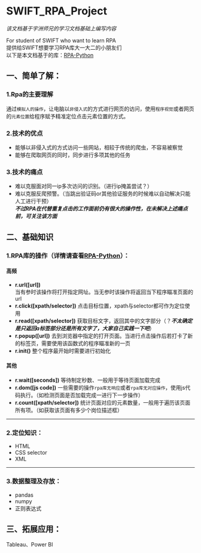 # SWIFT_RPA_Project
*该文档基于宇洲师兄的学习文档基础上编写内容*  

For student of SWIFT who want to learn RPA  
提供给SWIFT想要学习RPA库大一大二的小朋友们  
以下是本文档基于的库：[RPA-Python](https://github.com/tebelorg/RPA-Python)

## 一、简单了解：  
### 1.Rpa的主要理解  
通过`模拟人的操作`，让电脑以`非侵入式`的方式进行网页的访问，使用`程序视觉`或者网页的`元素位置`给程序赋予精准定位点击元素位置的方式。  
### 2.技术的优点  
* 能够以非侵入式的方式访问一些网站，相较于传统的爬虫，不容易被察觉
* 能够在爬取网页的同时，同步进行多项其他的任务
### 3.技术的痛点
* 难以克服面对同一ip多次访问的识别。（进行ip掩盖尝试？）
* 难以克服反爬预警。（当跳出验证码or其他验证服务的时候难以自动解决只能人工进行干预）   
***不过RPA在代替重复点击的工作面前仍有很大的操作性，在未解决上述痛点前，可关注该方面***
## 二、基础知识
### 1.RPA库的操作（详情请查看[RPA-Python](https://github.com/tebelorg/RPA-Python)）：  
#### 高频  
* **r.url([url])**  
当有参时该操作将打开指定网址。当无参时该操作将返回当下程序瞄准页面的url
* **r.click([xpath/selector])**
点击目标位置，xpath与selector都可作为定位使用
* **r.read([xpath/selector])**
获取目标文字，返回其中的文字部分（？***不太确定是只返回a标签部分还是所有文字了，大家自己实践一下吧***）
* **r.popup([url])**
去到浏览器中指定的打开页面。当进行点击操作后若打卡了新的标签页，需要使用该函数式的程序瞄准新的一页
* **r.init()**
整个程序最开始时需要进行初始化
#### 其他  
* **r.wait([seconds])**
等待制定秒数、一般用于等待页面加载完成
* **r.dom([js code])**
一些需要的操作`rpa库无响应`或者`rpa库无对应操作`，使用js代码执行。（如检测页面是否加载完成一进行下一步操作） 
* **r.count([xpath/selector])**
统计页面对应的元素数量，一般用于遍历该页面所有项。（如获取该页面有多少个岗位描述框）
***
### 2.定位知识：  
* HTML
* CSS selector
* XML  
***
### 3.数据整理及存放：  
* pandas
* numpy
* 正则表达式  

## 三、拓展应用：  
  Tableau、Power BI  

  



